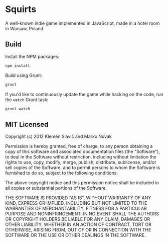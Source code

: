 # Squirts

A well-known indie game implemented in JavaScript, made in a hotel room in Warsaw, Poland.

## Build

Install the NPM packages:

```bash
npm install
```

Build using Grunt:

```bash
grunt
```

If you'd like to continuously update the game while hacking on the code, run the `watch` Grunt task:

```bash
grunt watch
```

## MIT Licensed

Copyright (c) 2012 Klemen Slavič and Marko Novak

Permission is hereby granted, free of charge, to any person obtaining a copy of this software and associated documentation files (the "Software"), to deal in the Software without restriction, including without limitation the rights to use, copy, modify, merge, publish, distribute, sublicense, and/or sell copies of the Software, and to permit persons to whom the Software is furnished to do so, subject to the following conditions:

The above copyright notice and this permission notice shall be included in all copies or substantial portions of the Software.

THE SOFTWARE IS PROVIDED "AS IS", WITHOUT WARRANTY OF ANY KIND, EXPRESS OR IMPLIED, INCLUDING BUT NOT LIMITED TO THE WARRANTIES OF MERCHANTABILITY, FITNESS FOR A PARTICULAR PURPOSE AND NONINFRINGEMENT. IN NO EVENT SHALL THE AUTHORS OR COPYRIGHT HOLDERS BE LIABLE FOR ANY CLAIM, DAMAGES OR OTHER LIABILITY, WHETHER IN AN ACTION OF CONTRACT, TORT OR OTHERWISE, ARISING FROM, OUT OF OR IN CONNECTION WITH THE SOFTWARE OR THE USE OR OTHER DEALINGS IN THE SOFTWARE.